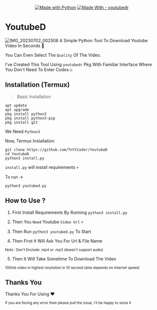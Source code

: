<p align='center'>
  <a href="https://python.org" title="Go to Python homepage"><img src="https://img.shields.io/badge/Python-%3E=3.6-blue?logo=python&logoColor=white" alt="Made with Python"></a>
  <a href="https://github.com/kkdai/youtube"><img src="https://img.shields.io/badge/Made_With-youtubedr-green?style=for-the-badge&logo=PyPi&logoColor=yellow" alt="Made With - youtubedr"></a>
</p>

# YoutubeD
![IMG_20230702_002508](https://github.com/TnYtCoder/YoutubeD/assets/115485810/20005828-630e-4e3e-9642-95ef3866a953)
A Simple Python Tool To Download Youtube Video In Seconds 👾

You Can Even Select The `Quality` Of The Video.

I've Created This Tool Using `youtubedr`
Pkg With Familiar Interface Where You Don't Need To Enter Codes☺️

## Installation (Termux)

> Basic Installation
```
apt update
apt upgrade
pkg install python3
pkg install python3-pip
pkg install git
```
We Need `Python3`

Now, Termux Installation
```
git clone https://github.com/TnYtCoder/YoutubeD
cd YoutubeD
python3 install.py
```
`install.py` will install requirements 💀

To run →
```
python3 youtubed.py
```

## How to Use ?

1. First Install Requirements By Running `python3 install.py`

2. Then You `Need` Youtube `Video Url` 💀

3. Then Run `python3 youtubed.py` To Start

4. Then First It Will Ask You For Url & File Name

<sub>Note : Don't Enclude .mp4 or .mp3 (doesn't support audio)</sub>

5. Then It Will Take Sometime To Download The Video 

<sub>100mb video in highest resolution in 10 second (also depends on internet speed)</sub>

## Thanks You
Thanks You For Using ❤️

<sub>if you are facing any error then please pull the issue, i'll be happy to solve it</sub>
